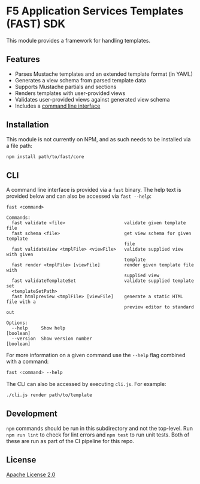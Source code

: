 # F5 Application Services Templates (FAST) SDK

This module provides a framework for handling templates.

## Features

* Parses Mustache templates and an extended template format (in YAML)
* Generates a view schema from parsed template data
* Supports Mustache partials and sections
* Renders templates with user-provided views
* Validates user-provided views against generated view schema
* Includes a [command line interface](#cli)

## Installation

This module is not currently on NPM, and as such needs to be installed via a file path:

```bash
npm install path/to/fast/core
```

## CLI

A command line interface is provided via a `fast` binary.
The help text is provided below and can also be accessed via `fast --help`:


```
fast <command>

Commands:
  fast validate <file>                      validate given template file
  fast schema <file>                        get view schema for given template
                                            file
  fast validateView <tmplFile> <viewFile>   validate supplied view with given
                                            template
  fast render <tmplFile> [viewFile]         render given template file with
                                            supplied view
  fast validateTemplateSet                  validate supplied template set
  <templateSetPath>
  fast htmlpreview <tmplFile> [viewFile]    generate a static HTML file with a
                                            preview editor to standard out

Options:
  --help     Show help                                                 [boolean]
  --version  Show version number                                       [boolean]

```

For more information on a given command use the `--help` flag combined with a command:

```bash
fast <command> --help
```

The CLI can also be accessed by executing `cli.js`.
For example:

```bash
./cli.js render path/to/template
```

## Development

`npm` commands should be run in this subdirectory and not the top-level.
Run `npm run lint` to check for lint errors and `npm test` to run unit tests.
Both of these are run as part of the CI pipeline for this repo.

## License

[Apache License 2.0](https://choosealicense.com/licenses/apache-2.0/)
